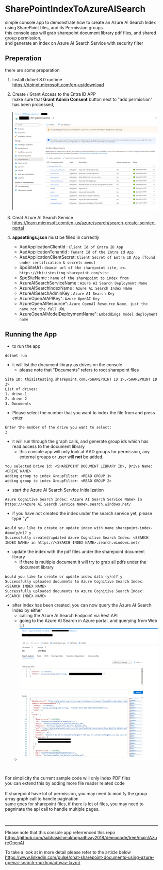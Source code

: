SharePointIndexToAzureAISearch
============

simple console app to demonstrate how to create an Azure AI Search Index using SharePoint files, and its Permission groups.\
this console app will grab sharepoint document library pdf files, and shared group permission,\
and generate an index on Azure AI Search Service with security filter

Preperation
------------

there are some preparation
1. Install dotnet 8.0 runtime\
    https://dotnet.microsoft.com/en-us/download

2. Create / Grant Access to the Entra ID APP\
make sure that **Grant Admin Consent** button next to "add permission" has been processed,\
\
    [<img src="./img/aad-permission.png" width="500"/>](aad-permission.png)

3. Creat Azure AI Search Service\
https://learn.microsoft.com/en-us/azure/search/search-create-service-portal

4. **appsettings.json** must be filled in correctly

    * AadApplicationClientId : `Client Id of Entra ID App`
    * AadApplicationTenantId : `Tenant Id of the Entra Id App`
    * AadApplicationClientSecret: `Client Secret of Entra ID App (found under certification & secrets menu)`
    * SpoSiteUrl : `doamin url of the sharepoint site, ex. https://thisistesting.sharepoint.com/site`
    * SpoSiteName : `name of the sharepoint to index from`
    * AzureAISearchServiceName :  `Azure AI Search Deployment Name`
    * AzureAISearchIndexName : `Azure AI Search Index Name`
    * AzureAISearchAdminKey : `Azure AI Search Key`
    * AzureOpenAIAPIKey": `Azure OpenAI Key`
    * AzureOpenAIResource": `Azure OpenAI Resource Name, just the name not the full URL`
    * AzureOpenAIModelDeploymentName": `Embeddings model deployment name`

Running the App
------------
* to run the app
```
dotnet run
```

* it will list the document library as drives on the console
    * please note that "Documents" refers to root sharepoint files
```
Site ID: thisistesting.sharepoint.com,<SHAREPOINT ID 1>,<SHAREPOINT ID 2>
List of drives:
1. drive-1
2. drive-2
3. Documents
```

* Please select the number that you want to index the file from and press enter
```
Enter the number of the drive you want to select:
2
```

* it will run through the graph calls, and generate group ids which has read access to the document library
    * this console app will only look at AAD groups for permission, any external groups or user will **not** be added.
```
You selected Drive Id: <SHAREPOINT DOCUMENT LIBRARY ID>, Drive Name: <DRIVE NAME>
adding group to index GroupFilter: <READ GROUP 1>
adding group to index GroupFilter: <READ GROUP 2>
```

* start the Azure AI Search Service Initialization
```
Azure Cognitive Search Index: <Azure AI Search Service Name> in https://<Azure AI Search Service Name>.search.windows.net/
```

* if you have not created the index under the search service yet, please type "y"
```
Would you like to create or update index with name sharepoint-index-demo(y/n)? y
Successfully created/updated Azure Cognitive Search Index: <SEARCH INDEX NAME> in https://<SEARCH INDEX NAME>.search.windows.net/
```

* update the index with the pdf files under the sharepoint document library
    * if there is multiple document it will try to grab all pdfs under the document library
```
Would you like to create or update index data (y/n)? y
Successfully uploaded documents to Azure Cognitive Search Index: <SEARCH INDEX NAME>
Successfully uploaded documents to Azure Cognitive Search Index: <SEARCH INDEX NAME>
```

* after index has been created, you can now query the Azure AI Search Index by either
    * calling the Azure AI Search Endpoint via Rest API
    * going to the Azure AI Search in Azure portal, and querying from Web UI
    * [<img src="./img/search-example.png" width="500"/>](search-example.png)


&nbsp;

For simplicity the current sample code will only index PDF files\
you can extend this by adding more file reader related code\
\
If sharepoint have lot of permission, you may need to modify the group array graph call to handle pagination\
same goes for sharepoint files, if there is lot of files, you may need to pagninate the api call to handle multiple pages.

&nbsp;
___
Please note that this console app referrenced this repo\
https://github.com/subhasishmukhopadhyay2018/democode/tree/main/AzureOpenAI

To take a look at in more detail please refer to the article below\
https://www.linkedin.com/pulse/chat-sharepoint-documents-using-azure-openai-search-mukhopadhyay-txyrc/
